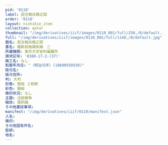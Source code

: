```yaml
---
pid: '0110'
label: 屁合戦兵粮之図
order: '0110'
layout: nishikie_item
collection: qatar
thumbnail: "/img/derivatives/iiif/images/0110_001/full/250,/0/default.jpg"
full: "/img/derivatives/iiif/images/0110_001/full/1140,/0/default.jpg"
題名: 屁合戦兵粮之図
書名: 維新前後諷刺画　二
所蔵機関: 東京大学史料編纂所
請求記号: '0380-17-2-(37)'
画工名: なし
和暦年月日: "（明治元年）(18680550550)"
版元名: 
版元住所: 
判: 大判
形態: 竪絵 ２枚続
彩色: 錦絵
検印状況: なし
主題: 戊辰戦争
細目: 風刺画
その他書誌事項: 
manifest: "/img/derivatives/iiif/0110/manifest.json"
人名: 
検印: 
その他固有件名: 
彫師: 
地名: 
---
```


